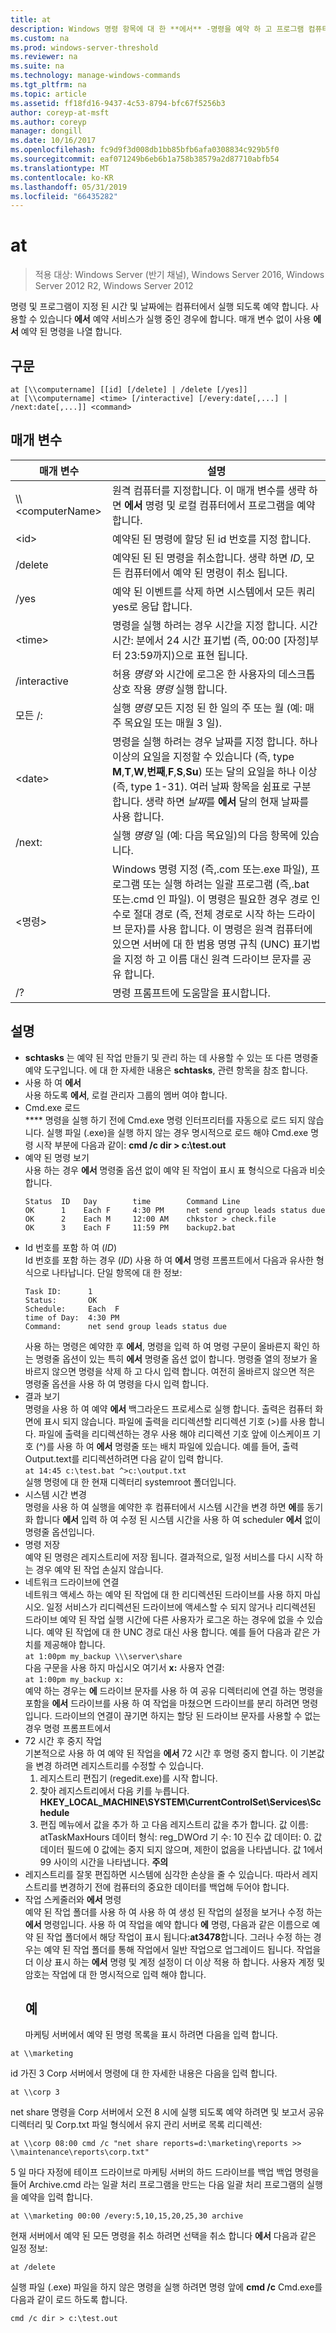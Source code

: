 ```yaml
---
title: at
description: Windows 명령 항목에 대 한 **에서** -명령을 예약 하 고 프로그램 컴퓨터의 지정 된 시간 및 날짜에 실행 합니다.
ms.custom: na
ms.prod: windows-server-threshold
ms.reviewer: na
ms.suite: na
ms.technology: manage-windows-commands
ms.tgt_pltfrm: na
ms.topic: article
ms.assetid: ff18fd16-9437-4c53-8794-bfc67f5256b3
author: coreyp-at-msft
ms.author: coreyp
manager: dongill
ms.date: 10/16/2017
ms.openlocfilehash: fc9d9f3d008db1bb85bfb6afa0308834c929b5f0
ms.sourcegitcommit: eaf071249b6eb6b1a758b38579a2d87710abfb54
ms.translationtype: MT
ms.contentlocale: ko-KR
ms.lasthandoff: 05/31/2019
ms.locfileid: "66435282"
---
```

# <a name="at"></a>at

>적용 대상: Windows Server (반기 채널), Windows Server 2016, Windows Server 2012 R2, Windows Server 2012

명령 및 프로그램이 지정 된 시간 및 날짜에는 컴퓨터에서 실행 되도록 예약 합니다. 사용할 수 있습니다 **에서** 예약 서비스가 실행 중인 경우에 합니다. 매개 변수 없이 사용 **에서** 예약 된 명령을 나열 합니다.
## <a name="syntax"></a>구문
```
at [\\computername] [[id] [/delete] | /delete [/yes]]
at [\\computername] <time> [/interactive] [/every:date[,...] | /next:date[,...]] <command>
```
## <a name="parameters"></a>매개 변수

|      매개 변수       |                                                                                                                                                                                                               설명                                                                                                                                                                                                                |
|----------------------|------------------------------------------------------------------------------------------------------------------------------------------------------------------------------------------------------------------------------------------------------------------------------------------------------------------------------------------------------------------------------------------------------------------------------------------|
| \\\\\<computerName\> |                                                                                                                                                        원격 컴퓨터를 지정합니다. 이 매개 변수를 생략 하면 **에서** 명령 및 로컬 컴퓨터에서 프로그램을 예약 합니다.                                                                                                                                                        |
|        \<id\>        |                                                                                                                                                                                   예약된 된 명령에 할당 된 id 번호를 지정 합니다.                                                                                                                                                                                   |
|       /delete        |                                                                                                                                                                예약된 된 된 명령을 취소합니다. 생략 하면 *ID*, 모든 컴퓨터에서 예약 된 명령이 취소 됩니다.                                                                                                                                                                |
|         /yes         |                                                                                                                                                                               예약 된 이벤트를 삭제 하면 시스템에서 모든 쿼리 yes로 응답 합니다.                                                                                                                                                                               |
|       \<time\>       |                                                                                                                                          명령을 실행 하려는 경우 시간을 지정 합니다. 시간 시간: 분에서 24 시간 표기법 (즉, 00:00 [자정]부터 23:59까지)으로 표현 됩니다.                                                                                                                                          |
|     /interactive     |                                                                                                                                                                  허용 *명령* 와 시간에 로그온 한 사용자의 데스크톱 상호 작용 *명령* 실행 합니다.                                                                                                                                                                  |
|       모든 /:        |                                                                                                                                                    실행 *명령* 모든 지정 된 한 일의 주 또는 월 (예: 매주 목요일 또는 매월 3 일).                                                                                                                                                    |
|       \<date\>       |                                                  명령을 실행 하려는 경우 날짜를 지정 합니다. 하나 이상의 요일을 지정할 수 있습니다 (즉, type **M**,**T**,**W**,**번째**,**F**,**S**,**Su**) 또는 달의 요일을 하나 이상 (즉, type 1-31). 여러 날짜 항목을 쉼표로 구분 합니다. 생략 하면 *날짜*를 **에서** 달의 현재 날짜를 사용 합니다.                                                  |
|        /next:        |                                                                                                                                                                              실행 *명령* 일 (예: 다음 목요일)의 다음 항목에 있습니다.                                                                                                                                                                              |
|     \<명령\>      | Windows 명령 지정 (즉,.com 또는.exe 파일), 프로그램 또는 실행 하려는 일괄 프로그램 (즉,.bat 또는.cmd 인 파일). 이 명령은 필요한 경우 경로 인수로 절대 경로 (즉, 전체 경로로 시작 하는 드라이브 문자)를 사용 합니다. 이 명령은 원격 컴퓨터에 있으면 서버에 대 한 범용 명명 규칙 (UNC) 표기법을 지정 하 고 이름 대신 원격 드라이브 문자를 공유 합니다. |
|          /?          |                                                                                                                                                                                                   명령 프롬프트에 도움말을 표시합니다.                                                                                                                                                                                                   |

## <a name="remarks"></a>설명
- **schtasks** 는 예약 된 작업 만들기 및 관리 하는 데 사용할 수 있는 또 다른 명령줄 예약 도구입니다. 에 대 한 자세한 내용은 **schtasks**, 관련 항목을 참조 합니다.
- 사용 하 여 **에서**  
  사용 하도록 **에서**, 로컬 관리자 그룹의 멤버 여야 합니다.
- Cmd.exe 로드  
  **** 명령을 실행 하기 전에 Cmd.exe 명령 인터프리터를 자동으로 로드 되지 않습니다. 실행 파일 (.exe)을 실행 하지 않는 경우 명시적으로 로드 해야 Cmd.exe 명령 시작 부분에 다음과 같이: **cmd /c dir > c:\test.out**
- 예약 된 명령 보기  
  사용 하는 경우 **에서** 명령줄 옵션 없이 예약 된 작업이 표시 표 형식으로 다음과 비슷합니다.
  ```
  Status  ID   Day        time        Command Line
  OK      1    Each F     4:30 PM     net send group leads status due
  OK      2    Each M     12:00 AM    chkstor > check.file
  OK      3    Each F     11:59 PM    backup2.bat
  ```
- Id 번호를 포함 하 여 (*ID*)  
  Id 번호를 포함 하는 경우 (*ID*) 사용 하 여 **에서** 명령 프롬프트에서 다음과 유사한 형식으로 나타납니다. 단일 항목에 대 한 정보:  
  ```
  Task ID:      1
  Status:       OK
  Schedule:     Each  F
  time of Day:  4:30 PM
  Command:      net send group leads status due
  ```
  사용 하는 명령은 예약한 후 **에서**, 명령을 입력 하 여 명령 구문이 올바른지 확인 하는 명령줄 옵션이 있는 특히 **에서** 명령줄 옵션 없이 합니다. 명령줄 열의 정보가 올바르지 않으면 명령을 삭제 하 고 다시 입력 합니다. 여전히 올바르지 않으면 적은 명령줄 옵션을 사용 하 여 명령을 다시 입력 합니다.
- 결과 보기  
  명령을 사용 하 여 예약 **에서** 백그라운드 프로세스로 실행 합니다. 출력은 컴퓨터 화면에 표시 되지 않습니다. 파일에 출력을 리디렉션할 리디렉션 기호 (>)를 사용 합니다. 파일에 출력을 리디렉션하는 경우 사용 해야 리디렉션 기호 앞에 이스케이프 기호 (^)를 사용 하 여 **에서** 명령줄 또는 배치 파일에 있습니다. 예를 들어, 출력 Output.text를 리디렉션하려면 다음 같이 입력 합니다.  
  `at 14:45 c:\test.bat ^>c:\output.txt`  
  실행 명령에 대 한 현재 디렉터리 systemroot 폴더입니다.
- 시스템 시간 변경  
  명령을 사용 하 여 실행을 예약한 후 컴퓨터에서 시스템 시간을 변경 하면 **에**를 동기화 합니다 **에서** 입력 하 여 수정 된 시스템 시간을 사용 하 여 scheduler **에서** 없이 명령줄 옵션입니다.
- 명령 저장  
  예약 된 명령은 레지스트리에 저장 됩니다. 결과적으로, 일정 서비스를 다시 시작 하는 경우 예약 된 작업 손실지 않습니다.
- 네트워크 드라이브에 연결  
  네트워크 액세스 하는 예약 된 작업에 대 한 리디렉션된 드라이브를 사용 하지 마십시오. 일정 서비스가 리디렉션된 드라이브에 액세스할 수 되지 않거나 리디렉션된 드라이브 예약 된 작업 실행 시간에 다른 사용자가 로그온 하는 경우에 없을 수 있습니다. 예약 된 작업에 대 한 UNC 경로 대신 사용 합니다. 예를 들어 다음과 같은 가치를 제공해야 합니다.  
  `at 1:00pm my_backup \\\server\share`  
  다음 구문을 사용 하지 마십시오 여기서 **x:** 사용자 연결:  
  `at 1:00pm my_backup x:`  
  예약 하는 경우는 **에** 드라이브 문자를 사용 하 여 공유 디렉터리에 연결 하는 명령을 포함을 **에서** 드라이브를 사용 하 여 작업을 마쳤으면 드라이브를 분리 하려면 명령입니다. 드라이브의 연결이 끊기면 하지는 할당 된 드라이브 문자를 사용할 수 없는 경우 명령 프롬프트에서
- 72 시간 후 중지 작업  
  기본적으로 사용 하 여 예약 된 작업을 **에서** 72 시간 후 명령 중지 합니다. 이 기본값을 변경 하려면 레지스트리를 수정할 수 있습니다.
  1.  레지스트리 편집기 (regedit.exe)를 시작 합니다.
  2.  찾아 레지스트리에서 다음 키를 누릅니다. **HKEY_LOCAL_MACHINE\SYSTEM\CurrentControlSet\Services\Schedule**
  3.  편집 메뉴에서 값을 추가 하 고 다음 레지스트리 값을 추가 합니다. 값 이름: atTaskMaxHours 데이터 형식: reg_DWOrd 기 수: 10 진수 값 데이터: 0. 값 데이터 필드에 0 값에는 중지 되지 않으며, 제한이 없음을 나타냅니다. 값 1에서 99 사이의 시간을 나타냅니다.
  **주의**
- 레지스트리를 잘못 편집하면 시스템에 심각한 손상을 줄 수 있습니다. 따라서 레지스트리를 변경하기 전에 컴퓨터의 중요한 데이터를 백업해 두어야 합니다.
- 작업 스케줄러와 **에서** 명령  
  예약 된 작업 폴더를 사용 하 여 사용 하 여 생성 된 작업의 설정을 보거나 수정 하는 **에서** 명령입니다. 사용 하 여 작업을 예약 합니다 **에** 명령, 다음과 같은 이름으로 예약 된 작업 폴더에서 해당 작업이 표시 됩니다:**at3478**합니다. 그러나 수정 하는 경우는 예약 된 작업 폴더를 통해 작업에서 일반 작업으로 업그레이드 됩니다. 작업을 더 이상 표시 하는 **에서** 명령 및 계정 설정이 더 이상 적용 하 합니다. 사용자 계정 및 암호는 작업에 대 한 명시적으로 입력 해야 합니다.
  ## <a name="examples"></a>예
  마케팅 서버에서 예약 된 명령 목록을 표시 하려면 다음을 입력 합니다.

`at \\marketing`

id 가진 3 Corp 서버에서 명령에 대 한 자세한 내용은 다음을 입력 합니다.

`at \\corp 3`

net share 명령을 Corp 서버에서 오전 8 시에 실행 되도록 예약 하려면 및 보고서 공유 디렉터리 및 Corp.txt 파일 형식에서 유지 관리 서버로 목록 리디렉션:

`at \\corp 08:00 cmd /c "net share reports=d:\marketing\reports >> \\maintenance\reports\corp.txt"`

5 일 마다 자정에 테이프 드라이브로 마케팅 서버의 하드 드라이브를 백업 백업 명령을 들어 Archive.cmd 라는 일괄 처리 프로그램을 만드는 다음 일괄 처리 프로그램의 실행을 예약을 입력 합니다.

`at \\marketing 00:00 /every:5,10,15,20,25,30 archive`

현재 서버에서 예약 된 모든 명령을 취소 하려면 선택을 취소 합니다 **에서** 다음과 같은 일정 정보:

`at /delete`

실행 파일 (.exe) 파일을 하지 않은 명령을 실행 하려면 명령 앞에 **cmd /c** Cmd.exe를 다음과 같이 로드 하도록 합니다.

`cmd /c dir > c:\test.out`
